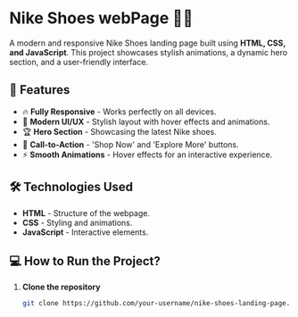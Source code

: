 # Nike Shoes  webPage 🏀👟

A modern and responsive Nike Shoes landing page built using **HTML, CSS, and JavaScript**. This project showcases stylish animations, a dynamic hero section, and a user-friendly interface.

## 🚀 Features
- 🔥 **Fully Responsive** - Works perfectly on all devices.  
- 🎨 **Modern UI/UX** - Stylish layout with hover effects and animations.  
- 🏆 **Hero Section** - Showcasing the latest Nike shoes.  
- 🌟 **Call-to-Action** - 'Shop Now' and 'Explore More' buttons.  
- ⚡ **Smooth Animations** - Hover effects for an interactive experience.  

## 🛠️ Technologies Used
- **HTML** - Structure of the webpage.  
- **CSS** - Styling and animations.  
- **JavaScript** - Interactive elements.  



## 💻 How to Run the Project?
1. **Clone the repository**  
   ```bash
   git clone https://github.com/your-username/nike-shoes-landing-page.git
